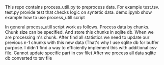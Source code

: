 This repo contains process_utill.py to preprocess data. For example test.tsv.
test.py provide test that checks logic on syntetic data.
demo.ipynb show example how to use process_utill script

In general process_utill script work as follows. 
Process data by chunks. Chunk size can be specified.
And store this chunks in sqlite db.
When we are processing n's chunk. After find all statistics 
we need to update our previous n-1 chunks with this new data
(That's why I use sqlite db for buffer purpose. I didn't find a way to 
efficiently implement this with additional csv file. Cannot update specific part in csv file) 
After we process all data sqlite db converted to tsv file
